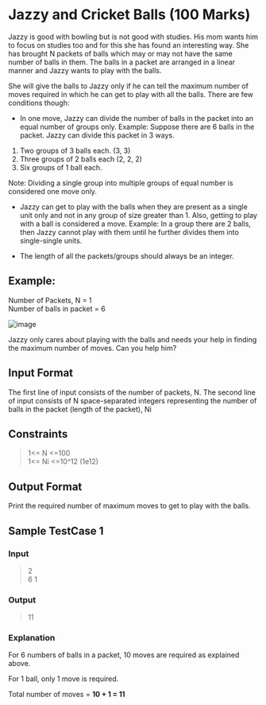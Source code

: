 # Jazzy and Cricket Balls (100 Marks)
Jazzy is good with bowling but is not good with studies. His mom wants him to focus on studies too and for this she has found an interesting way. 
She has brought N packets of balls which may or may not have the same number of balls in them. 
The balls in a packet are arranged in a linear manner and Jazzy wants to play with the balls.

She will give the balls to Jazzy only if he can tell the maximum number of moves required in which he can get to play with all the balls. 
There are few conditions though:
- In one move, Jazzy can divide the number of balls in the packet into an equal number of groups only. 
Example: Suppose there are 6 balls in the packet.
Jazzy can divide this packet in 3 ways.
1. Two groups of 3 balls each. (3, 3)
2. Three groups of 2 balls each (2, 2, 2)
3. Six groups of 1 ball each.

Note: Dividing a single group into multiple groups of equal number is considered one move only.

- Jazzy can get to play with the balls when they are present as a single unit only and not in any group of size greater than 1. 
Also, getting to play with a ball is considered a move.
Example: In a group there are 2 balls, then Jazzy cannot play with them until he further divides them into single-single units.

- The length of all the packets/groups should always be an integer.

## Example:
Number of Packets, N = 1\
Number of balls in packet = 6

 ![image](https://user-images.githubusercontent.com/11571484/163553918-06d39ed9-9faa-415d-ba58-1f57e13b4312.png)

Jazzy only cares about playing with the balls and needs your help in finding the maximum number of moves. Can you help him?

## Input Format
The first line of input consists of the number of packets, N.
The second line of input consists of N space-separated integers representing the number of balls in the packet (length of the packet), Ni


## Constraints
> 1<= N <=100\
> 1<= Ni <=10^12 (1e12)


## Output Format
Print the required number of maximum moves to get to play with the balls.

## Sample TestCase 1
### Input
> 2\
> 6 1

### Output
> 11

### Explanation
For 6 numbers of balls in a packet, 10 moves are required as explained above.

For 1 ball, only 1 move is required.

Total number of moves = **10 + 1 = 11**

